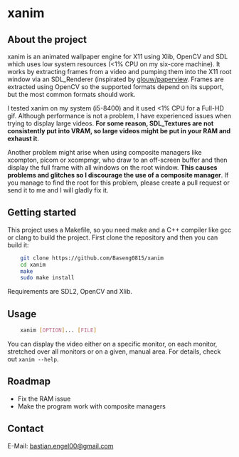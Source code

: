 # xanim
## About the project
xanim is an animated wallpaper engine for X11 using Xlib, OpenCV and SDL which
uses low system resources (<1% CPU on my six-core machine). It works by
extracting frames from a video and pumping them into the X11 root window
via an SDL_Renderer (inspirated by [glouw/paperview](https://github.com/glouw/paperview).
Frames are extracted using OpenCV so the supported formats depend on its support, but
the most common formats should work.

I tested xanim on my system (i5-8400) and it used <1% CPU for a Full-HD gif.
Although performance is not a problem, I have experienced issues when trying to
display large videos. **For some reason, SDL_Textures are not consistently put
into VRAM, so large videos might be put in your RAM and exhaust it**.

Another problem might arise when using composite managers like xcompton, picom or xcompmgr,
who draw to an off-screen buffer and then display the full frame with all windows
on the root window. **This causes problems and glitches so I discourage the
use of a composite manager**. If you manage to find the root for this problem,
please create a pull request or send it to me and I will gladly fix it.

## Getting started
This project uses a Makefile, so you need make and a C++ compiler like gcc or clang
to build the project. First clone the repository and then you can build it:
```sh
    git clone https://github.com/Baseng0815/xanim
    cd xanim
    make
    sudo make install
```

Requirements are SDL2, OpenCV and Xlib.

## Usage
```sh
    xanim [OPTION]... [FILE]
```
You can display the video either on a specific monitor, on each monitor,
stretched over all monitors or on a given, manual area. For details,
check out ```xanim --help```.

## Roadmap
* Fix the RAM issue
* Make the program work with composite managers

## Contact
E-Mail: [bastian.engel00@gmail.com](mailto:bastian.engel00@gmail.com)
